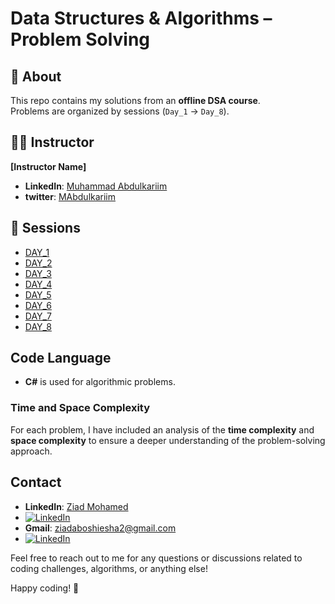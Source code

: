 # Data Structures & Algorithms – Problem Solving  

## 📌 About  
This repo contains my solutions from an **offline DSA course**.  
Problems are organized by sessions (`Day_1` → `Day_8`).  

## 👨‍🏫 Instructor  
**[Instructor Name]**  
- **LinkedIn**: [Muhammad Abdulkariim](https://www.linkedin.com/in/makariim/)
- **twitter**: [MAbdulkariim](https://x.com/MAbdulkariim?t=ycdm6AG5pCpqtOyVaGSRUg&s=09)

  
## 📂 Sessions  
- [DAY_1](./Day_1)  
- [DAY_2](./Day_2)  
- [DAY_3](./Day_3)  
- [DAY_4](./Day_4)  
- [DAY_5](./Day_5)  
- [DAY_6](./Day_6)  
- [DAY_7](./Day_7)  
- [DAY_8](./Day_8)  



  
## Code Language

- **C#** is used for algorithmic problems.

### Time and Space Complexity

For each problem, I have included an analysis of the **time complexity** and **space complexity** to ensure a deeper understanding of the problem-solving approach.


## Contact

- **LinkedIn**: [Ziad Mohamed](https://www.linkedin.com/in/ziad-mohamed-029b69281/)
- [![LinkedIn](https://img.icons8.com/color/48/000000/linkedin.png)](https://www.linkedin.com/in/ziad-mohamed-029b69281/)
- **Gmail**: ziadaboshiesha2@gmail.com
- [![LinkedIn](https://img.icons8.com/color/48/000000/gmail.png)](mailto:ziadaboshiesha2@gmail.com)



Feel free to reach out to me for any questions or discussions related to coding challenges, algorithms, or anything else!



  


Happy coding! 🚀

